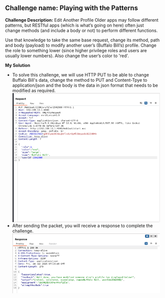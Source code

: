 ## Challenge name: Playing with the Patterns

**Challenge Description:**
Edit Another Profile
Older apps may follow different patterns, but RESTful apps (which is what’s going on here) often just change methods (and include a body or not) to perform different functions.

Use that knowledge to take the same base request, change its method, path and body (payload) to modify another user’s (Buffalo Bill’s) profile. Change the role to something lower (since higher privilege roles and users are usually lower numbers). Also change the user’s color to 'red'.

**My Solution**
- To solve this challenge, we will use HTTP PUT to be able to change Buffalo Bill's data, change the method to PUT and Content-Tpye to application/json and the body is the data in json format that needs to be modified as required.
![img](chall-attached/img-7.png)
- After sending the packet, you will receive a response to complete the challenge.
![img](chall-attached/img-8.png)